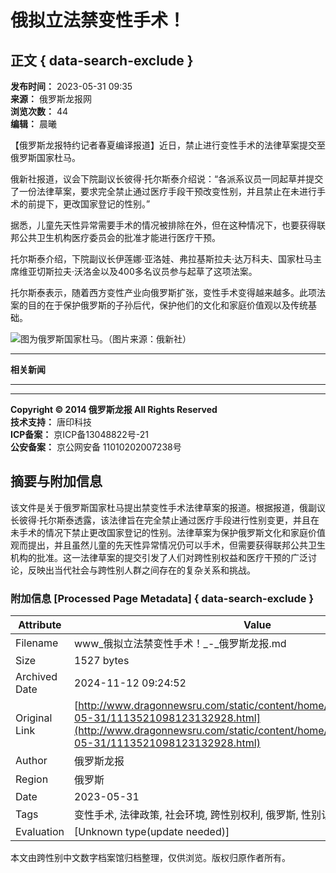 # 俄拟立法禁变性手术！

## 正文 { data-search-exclude }


**发布时间：** 2023-05-31 09:35  
**来源：** 俄罗斯龙报网  
**浏览次数：** 44  
**编辑：** 晨曦  

【俄罗斯龙报特约记者春夏编译报道】近日，禁止进行变性手术的法律草案提交至俄罗斯国家杜马。

俄新社报道，议会下院副议长彼得·托尔斯泰介绍说：“各派系议员一同起草并提交了一份法律草案，要求完全禁止通过医疗手段干预改变性别，并且禁止在未进行手术的前提下，更改国家登记的性别。”

据悉，儿童先天性异常需要手术的情况被排除在外，但在这种情况下，也要获得联邦公共卫生机构医疗委员会的批准才能进行医疗干预。

托尔斯泰介绍，下院副议长伊莲娜·亚洛娃、弗拉基斯拉夫·达万科夫、国家杜马主席维亚切斯拉夫·沃洛金以及400多名议员参与起草了这项法案。

托尔斯泰表示，随着西方变性产业向俄罗斯扩张，变性手术变得越来越多。此项法案的目的在于保护俄罗斯的子孙后代，保护他们的文化和家庭价值观以及传统基础。

![图为俄罗斯国家杜马。（图片来源：俄新社）](http://www.dragonnewsru.com/image/2023-05-31/thumb/1113521100115427328.jpg)

---

**相关新闻**

---

---

**Copyright © 2014 俄罗斯龙报 All Rights Reserved**  
**技术支持：** 唐印科技  
**ICP备案：** 京ICP备13048822号-21  
**公安备案：** 京公网安备 11010202007238号  

## 摘要与附加信息

<!-- tcd_abstract -->
该文件是关于俄罗斯国家杜马提出禁变性手术法律草案的报道。根据报道，俄副议长彼得·托尔斯泰透露，该法律旨在完全禁止通过医疗手段进行性别变更，并且在未手术的情况下禁止更改国家登记的性别。法律草案为保护俄罗斯文化和家庭价值观而提出，并且虽然儿童的先天性异常情况仍可以手术，但需要获得联邦公共卫生机构的批准。这一法律草案的提交引发了人们对跨性别权益和医疗干预的广泛讨论，反映出当代社会与跨性别人群之间存在的复杂关系和挑战。
<!-- tcd_abstract_end -->

### 附加信息 [Processed Page Metadata] { data-search-exclude }

| Attribute       | Value                                  |
|-----------------|----------------------------------------|
| Filename        | www_俄拟立法禁变性手术！_-_俄罗斯龙报.md                             |
| Size            | 1527 bytes                           |
| Archived Date   | 2024-11-12 09:24:52                             |
| Original Link   | [http://www.dragonnewsru.com/static/content/home/headlines_home/2023-05-31/1113521098123132928.html](http://www.dragonnewsru.com/static/content/home/headlines_home/2023-05-31/1113521098123132928.html)                       |
| Author          | 俄罗斯龙报                               |
| Region          | 俄罗斯                               |
| Date            | 2023-05-31                                 |
| Tags            | 变性手术, 法律政策, 社会环境, 跨性别权利, 俄罗斯, 性别认同                                 |
| Evaluation            | [Unknown type(update needed)]                                 |
<!-- tcd_table_end -->

本文由跨性别中文数字档案馆归档整理，仅供浏览。版权归原作者所有。
